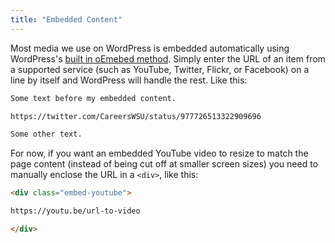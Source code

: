 ```yaml
---
title: "Embedded Content"
---
```


Most media we use on WordPress is embedded automatically using WordPress's [built in oEmebed method](https://codex.wordpress.org/Embeds). Simply enter the URL of an item from a supported service (such as YouTube, Twitter, Flickr, or Facebook) on a line by itself and WordPress will handle the rest. Like this:

~~~ html
Some text before my embedded content.

https://twitter.com/CareersWSU/status/977726513322909696

Some other text.
~~~

For now, if you want an embedded YouTube video to resize to match the page content (instead of being cut off at smaller screen sizes) you need to manually enclose the URL in a `<div>`, like this:

~~~ html
<div class="embed-youtube">

https://youtu.be/url-to-video

</div>
~~~
